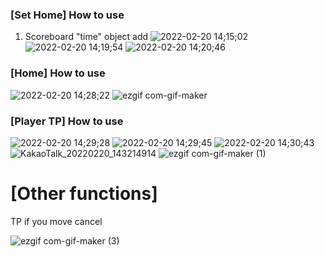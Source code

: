 ### [Set Home] How to use
1. Scoreboard "time" object add
![2022-02-20 14;15;02](https://user-images.githubusercontent.com/100014017/154829495-56d5596f-9208-4bd2-bd5e-ba3e0f264d62.PNG)
![2022-02-20 14;19;54](https://user-images.githubusercontent.com/100014017/154829559-a2c2f67c-bc5b-4116-8dc4-f2c7ced76a08.PNG)
![2022-02-20 14;20;46](https://user-images.githubusercontent.com/100014017/154829601-a3eac38a-ab81-4f0b-88fd-4603be342e1e.PNG)
### [Home] How to use
![2022-02-20 14;28;22](https://user-images.githubusercontent.com/100014017/154829808-ff9c7452-1320-4246-a95f-023dde5bae35.PNG)
![ezgif com-gif-maker](https://user-images.githubusercontent.com/100014017/154829812-6861839e-8d1a-4066-884a-921bd26549d1.gif)
### [Player TP] How to use
![2022-02-20 14;29;28](https://user-images.githubusercontent.com/100014017/154829840-d1b8725b-c711-4c76-82f6-86e545356634.PNG)
![2022-02-20 14;29;45](https://user-images.githubusercontent.com/100014017/154829860-5075138e-d1a6-41e3-b515-c9d174d2221d.PNG)
![2022-02-20 14;30;43](https://user-images.githubusercontent.com/100014017/154829881-719de841-edeb-4c99-8f97-c5f699433667.PNG)
![KakaoTalk_20220220_143214914](https://user-images.githubusercontent.com/100014017/154829946-217a4815-6baa-497f-b019-59326680b7a4.png)
![ezgif com-gif-maker (1)](https://user-images.githubusercontent.com/100014017/154829991-3d82b21b-a4c7-4456-8096-3153fa11213b.gif)
# [Other functions]
TP if you move cancel



![ezgif com-gif-maker (3)](https://user-images.githubusercontent.com/100014017/154830121-c3d90f89-0662-43a5-9d7f-cec3c8c701e2.gif)
